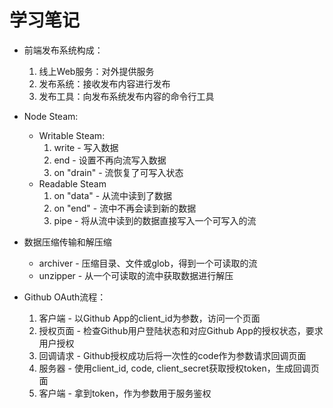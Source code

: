 # 学习笔记

* 前端发布系统构成：
  1. 线上Web服务：对外提供服务
  1. 发布系统：接收发布内容进行发布
  1. 发布工具：向发布系统发布内容的命令行工具

* Node Steam:
  * Writable Steam:
    1. write - 写入数据
    1. end - 设置不再向流写入数据
    1. on "drain" - 流恢复了可写入状态
  * Readable Steam
    1. on "data" - 从流中读到了数据
    1. on "end" - 流中不再会读到新的数据
    1. pipe - 将从流中读到的数据直接写入一个可写入的流

* 数据压缩传输和解压缩
  * archiver - 压缩目录、文件或glob，得到一个可读取的流
  * unzipper - 从一个可读取的流中获取数据进行解压

* Github OAuth流程：
  1. 客户端 - 以Github App的client_id为参数，访问一个页面
  1. 授权页面 - 检查Github用户登陆状态和对应Github App的授权状态，要求用户授权
  1. 回调请求 - Github授权成功后将一次性的code作为参数请求回调页面
  1. 服务器 - 使用client_id, code, client_secret获取授权token，生成回调页面
  1. 客户端 - 拿到token，作为参数用于服务鉴权
